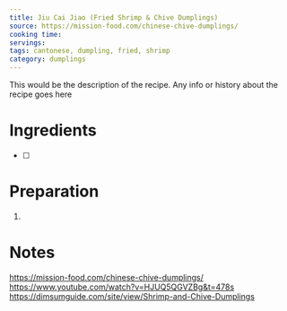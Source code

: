 ```yaml
---
title: Jiu Cai Jiao (Fried Shrimp & Chive Dumplings)
source: https://mission-food.com/chinese-chive-dumplings/
cooking time:
servings:
tags: cantonese, dumpling, fried, shrimp
category: dumplings
---
```


This would be the description of the recipe. Any info or history about the recipe goes here

Ingredients
===========

* [ ]

Preparation
===========
1.

Notes
=====

https://mission-food.com/chinese-chive-dumplings/
https://www.youtube.com/watch?v=HJUQ5QGVZBg&t=478s
https://dimsumguide.com/site/view/Shrimp-and-Chive-Dumplings
